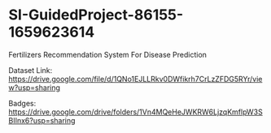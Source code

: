 # SI-GuidedProject-86155-1659623614
Fertilizers Recommendation System For Disease Prediction

Dataset Link:
https://drive.google.com/file/d/1QNo1EJLLRkv0DWfikrh7CrLzZFDG5RYr/view?usp=sharing

Badges:
https://drive.google.com/drive/folders/1Vn4MQeHeJWKRW6LjzqKmflpW3SBIInx6?usp=sharing
